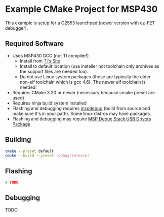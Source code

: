 # Example CMake Project for MSP430

This example is setup for a G2553 launchpad (newer version with ez-FET debugger).

## Required Software

- Uses MSP430 GCC (not TI compiler!)
    - Install from [TI's Site](https://www.ti.com/tool/MSP430-GCC-OPENSOURCE)
    - Install to default location (use installer not toolchain only archives as the support files are needed too).
    - Do not use Linux system packages (these are typically the older non-elf toolchain which is gcc 4.6). The newer elf toolchain is needed!
- Requires CMake 3.20 or newer (necessary because cmake preset are used)
- Requires ninja build system installed
- Flashing and debugging requires [mspdebug](https://github.com/dlbeer/mspdebug) (build from source and make sure it's in your path). Some linux distros may have packages.
- Flashing and debugging may require [MSP Debug Stack USB Drivers Package](https://www.ti.com/tool/MSPDS)


## Building

```sh
cmake --preset default
cmake --build --preset [debug/release]
```

## Flashing

```sh
# TODO
```


## Debugging

TODO
